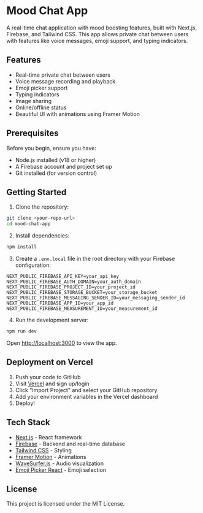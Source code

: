 # Mood Chat App

A real-time chat application with mood boosting features, built with Next.js, Firebase, and Tailwind CSS. This app allows private chat between users with features like voice messages, emoji support, and typing indicators.

## Features

- Real-time private chat between users
- Voice message recording and playback
- Emoji picker support
- Typing indicators
- Image sharing
- Online/offline status
- Beautiful UI with animations using Framer Motion

## Prerequisites

Before you begin, ensure you have:
- Node.js installed (v18 or higher)
- A Firebase account and project set up
- Git installed (for version control)

## Getting Started

1. Clone the repository:
```bash
git clone <your-repo-url>
cd mood-chat-app
```

2. Install dependencies:
```bash
npm install
```

3. Create a `.env.local` file in the root directory with your Firebase configuration:
```env
NEXT_PUBLIC_FIREBASE_API_KEY=your_api_key
NEXT_PUBLIC_FIREBASE_AUTH_DOMAIN=your_auth_domain
NEXT_PUBLIC_FIREBASE_PROJECT_ID=your_project_id
NEXT_PUBLIC_FIREBASE_STORAGE_BUCKET=your_storage_bucket
NEXT_PUBLIC_FIREBASE_MESSAGING_SENDER_ID=your_messaging_sender_id
NEXT_PUBLIC_FIREBASE_APP_ID=your_app_id
NEXT_PUBLIC_FIREBASE_MEASUREMENT_ID=your_measurement_id
```

4. Run the development server:
```bash
npm run dev
```

Open [http://localhost:3000](http://localhost:3000) to view the app.

## Deployment on Vercel

1. Push your code to GitHub
2. Visit [Vercel](https://vercel.com) and sign up/login
3. Click "Import Project" and select your GitHub repository
4. Add your environment variables in the Vercel dashboard
5. Deploy!

## Tech Stack

- [Next.js](https://nextjs.org/) - React framework
- [Firebase](https://firebase.google.com/) - Backend and real-time database
- [Tailwind CSS](https://tailwindcss.com/) - Styling
- [Framer Motion](https://www.framer.com/motion/) - Animations
- [WaveSurfer.js](https://wavesurfer-js.org/) - Audio visualization
- [Emoji Picker React](https://github.com/ealush/emoji-picker-react) - Emoji selection

## License

This project is licensed under the MIT License.
